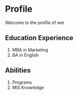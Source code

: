 # Profile
Welcome to the profile of wei
## Education Experience
1. MBA in Marketing
2. BA in English
## Abilities
1. Programs
2. MIS Knowledge

